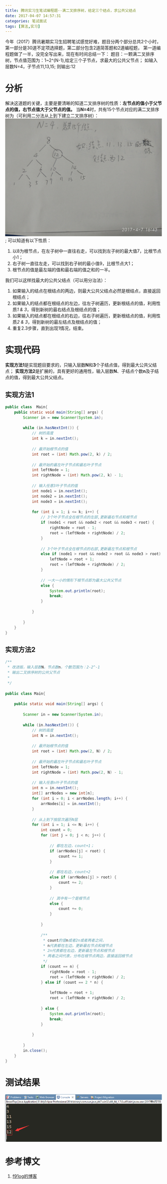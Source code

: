 ```yaml
---
title: 腾讯实习生笔试编程题--满二叉排序树，给定三个结点，求公共父结点
date: 2017-04-07 14:57:31
categories: 笔试面试
tags: [算法,实习]
---
```


今年（2017）腾讯暑期实习生招聘笔试感觉好难，题目分两个部分总共2个小时，第一部分是30道不定项选择题，第二部分包含2道简答题和2道编程题，
第一道编程题做了一半，没完全写出来，现在有时间总结一下：
题目：一颗满二叉排序树，节点值范围为：1~2^(N-1),给定三个子节点，求最大的公共父节点；
     如输入层数N=4，子节点11,13,15; 则输出:12
     <!-- more -->
# 分析
解决这道题的关键，主要是要清晰的知道二叉排序树的性质：**左节点的值小于父节点的值，右节点值大于父节点的值。**
当**N=4**时，共有15个节点对应的满二叉排序树为（可利用二分法从上到下建立二叉排序树）：
![](https://raw.githubusercontent.com/bodycoder101/MarkdownPhotos/master/N_4Trees.jpg);
可以知道有以下性质：
1. 以8为根节点，在左子树中一直往右走，可以找到左子树的最大值7，比根节点小1；
2. 右子树一直往左走，可以找到右子树的最小值9，比根节点大1；
3. 根节点的值是最左端的值和最右端的值之和的一半。

我们可以这样找最大的公共父结点（可以用分治法）：
1. 如果输入的结点在根结点的两边，则最大公共父结点必然是根结点，直接返回根结点；
2. 如果输入的结点都在根结点的左边，往左子树遍历，更新根结点的值，利用性质*1 & 3*，得到新树的最右结点及根结点的值；
3. 如果输入的结点都在根结点的右边，往右子树遍历，更新根结点的值，利用性质*2 & 3*，得到新树的最左结点及根结点的值；
4. 重复2.3步骤，直到出现1情况，结束。

# 实现代码
**实现方法1**是实现题目要求的，只输入层数**N**和**3**个子结点值，得到最大公共父结点；
**实现方法2**是扩展的，具有更好的通用性，输入层数**N**、子结点个数**n**及子结点的值，得到最大公共父结点。

## 实现方法1

```java
public class  Main{
	public static void main(String[] args) {
		Scanner in = new Scanner(System.in);

		while (in.hasNextInt()) {
			// 树的高度
			int k = in.nextInt();

			// 最开始根节点的值
			int root = (int) Math.pow(2, k) / 2;

			// 最开始的最左叶子节点和最右叶子节点
			int leftNode = 1;
			int rightNode = (int) Math.pow(2, k) - 1;

			// 输入任意3叶子节点的值
			int node1 = in.nextInt();
			int node2 = in.nextInt();
			int node3 = in.nextInt();

			for (int i = 1; i <= k; i++) {
				// 3个叶子节点全在根节点的左部,更新最右节点和根节点
				if (node1 < root && node2 < root && node3 < root) {
					rightNode = root - 1;
					root = (leftNode + rightNode) / 2;
				}

				// 3个叶子节点全在根节点的右部,更新最左节点和根节点
				else if (node1 > root && node2 > root && node3 > root) {
					leftNode = root + 1;
					root = (leftNode + rightNode) / 2;
				}

				// 一大一小的情形下根节点即为最大公共父节点
				else {
					System.out.println(root);
					break;
				}

			}

		}
	}
}
```


## 实现方法2

```java
/**
 * 改进版，输入层数N，节点数n，个数范围为：2-2^-1
 * 输出二叉排序树的公共父节点
 *
 */

public class Main{

	public static void main(String[] args) {

		Scanner in = new Scanner(System.in);

		while (in.hasNextInt()) {
			// 树的高度
			int N = in.nextInt();

			// 最开始根节点的值
			int root = (int) Math.pow(2, N) / 2;

			// 最开始的最左叶子节点和最右叶子节点
			int leftNode = 1;
			int rightNode = (int) Math.pow(2, N) - 1;

			// 输入任意n叶子节点的值
			int n = in.nextInt();
			int[] arrNodes = new int[n];
			for (int i = 0; i < arrNodes.length; i++) {
				arrNodes[i] = in.nextInt();
			}

			// 从上到下按层次遍历N层
			for (int i = 1; i <= N; i++) {
				int count = 0;
				for (int j = 0; j < n; j++) {

					// 都在左边，count+1；
					if (arrNodes[j] < root) {
						count += 1;
					}

					// 都在右边，count+2
					else if (arrNodes[j] > root) {
						count += 2;
					}

					// 其中有一个是根节点
					else {
						count += 0;
					}

				}

				/**
				 * count的值n或者2n或者两者之间，
				 * n代表都在左边，更新最右节点和根节点
				 * 2n代表都在右边，更新最左节点和根节点
				 * 两者之间代表，分布在根节点两边，直接返回根节点
				 */
				if (count == n) {
					rightNode = root - 1;
					root = (leftNode + rightNode) / 2;
				} else if (count == 2 * n) {

					leftNode = root + 1;
					root = (leftNode + rightNode) / 2;

				} else {
					System.out.println(root);
					break;
				}

			}

		}
		in.close();
	}
}

```

# 测试结果
![](https://raw.githubusercontent.com/bodycoder101/MarkdownPhotos/master/Result.png)

# 参考博文
1. [f91og的博客](http://www.cnblogs.com/f91og/p/6663633.html)
